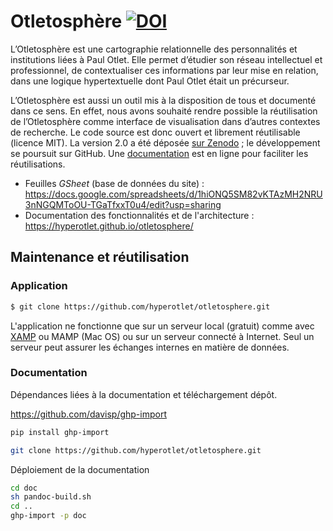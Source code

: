 # Otletosphère [![DOI](https://zenodo.org/badge/268753837.svg)](https://zenodo.org/badge/latestdoi/268753837)

 L’Otletosphère est une cartographie relationnelle des personnalités et institutions liées à Paul Otlet. Elle permet d’étudier son réseau intellectuel et professionnel, de contextualiser ces informations par leur mise en relation, dans une logique hypertextuelle dont Paul Otlet était un précurseur.
 
 L’Otletosphère est aussi un outil mis à la disposition de tous et documenté dans ce sens. En effet, nous avons souhaité rendre possible la réutilisation de l’Otletosphère comme interface de visualisation dans d’autres contextes de recherche. Le code source est donc ouvert et librement réutilisable (licence MIT). La version 2.0 a été déposée [sur Zenodo](https://zenodo.org/record/3981189) ; le développement se poursuit sur GitHub. Une [documentation](https://hyperotlet.github.io/otletosphere/) est en ligne pour faciliter les réutilisations.


- Feuilles *GSheet* (base de données du site) : https://docs.google.com/spreadsheets/d/1hiONQ5SM82vKTAzMH2NRU3nNGQMToOU-TGaTfxxT0u4/edit?usp=sharing
- Documentation des fonctionnalités et de l'architecture : https://hyperotlet.github.io/otletosphere/

## Maintenance et réutilisation

### Application

```bash
$ git clone https://github.com/hyperotlet/otletosphere.git
```

L'application ne fonctionne que sur un serveur local (gratuit) comme avec [XAMP](https://www.apachefriends.org/fr/index.html) ou MAMP (Mac OS) ou sur un serveur connecté à Internet. Seul un serveur peut assurer les échanges internes en matière de données.

### Documentation

Dépendances liées à la documentation et téléchargement dépôt.

https://github.com/davisp/ghp-import

```bash
pip install ghp-import

git clone https://github.com/hyperotlet/otletosphere.git
```

Déploiement de la documentation

```bash
cd doc
sh pandoc-build.sh
cd ..
ghp-import -p doc
```